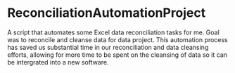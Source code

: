 # ReconciliationAutomationProject
A script that automates some Excel data reconciliation tasks for me. Goal was to reconcile and cleanse data for data project.
This automation process has saved us substantial time in our reconciliation and data cleansing efforts, allowing for more time to be spent on the cleansing of data
so it can be intergrated into a new software. 
